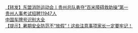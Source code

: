  
[【转发】东盟消防运动会丨贵州总队勇夺“百米障碍救助操”第一](http://www.dianyue.me/archives/132/clnp83may0zxd9cl/)  
[贵州人事考试招聘11947人](http://www.dianyue.me/archives/637/9xmv0v3eloroub6f/)  
[中国车牌号识别大全](http://www.dianyue.me/archives/995/xfyjf8ycrx9003lw/)  
[【提示】暑期安全防范不“放假”！这些注意事项家长一定要牢记！](http://www.dianyue.me/archives/996/w2gzjq4eo8gt8jsu/)